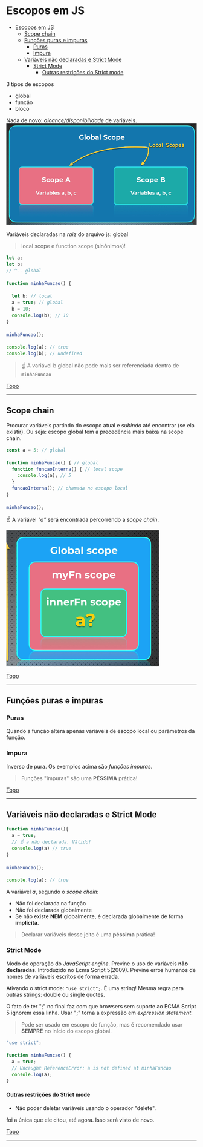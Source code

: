 # Escopos em JS

- [Escopos em JS](#escopos-em-js)
  - [Scope chain](#scope-chain)
  - [Funções puras e impuras](#funções-puras-e-impuras)
    - [Puras](#puras)
    - [Impura](#impura)
  - [Variáveis não declaradas e Strict Mode](#variáveis-não-declaradas-e-strict-mode)
    - [Strict Mode](#strict-mode)
      - [Outras restrições do Strict mode](#outras-restrições-do-strict-mode)


3 tipos de escopos

- global
- função
- bloco

Nada de novo: *alcance/disponibilidade* de variáveis.
![](../prints/2023-03-12-09-51-11.png)

Variáveis declaradas na *raiz* do arquivo js: global

> local scope e function scope (sinônimos)!

```js
let a;
let b;
// ^-- global

function minhaFuncao() {

  let b; // local
  a = true; // global
  b = 10;
  console.log(b); // 10
}

minhaFuncao();

console.log(a); // true
console.log(b); // undefined
```

>☝ A variável b global não pode mais ser referenciada dentro de `minhaFuncao`

[Topo](#escopos-em-js)

---

## Scope chain

Procurar variáveis partindo do escopo atual e *subindo* até encontrar (se ela existir). Ou seja: escopo global tem a precedência mais baixa na scope chain.

```js
const a = 5; // global

function minhaFuncao() { // global
  function funcaoInterna() { // local scope
    console.log(a); // 5
  }
  funcaoInterna(); // chamada no escopo local
}

minhaFuncao();
```
☝ A variável *"a"* será encontrada percorrendo a *scope chain*.

![](../prints/2023-03-12-10-08-08.png)

[Topo](#escopos-em-js)

---

## Funções puras e impuras

### Puras

Quando a função altera apenas variáveis de escopo local ou parâmetros da função.

### Impura

Inverso de pura. Os exemplos acima são *funções impuras*.

> Funções "impuras" são uma **PÉSSIMA** prática!

[Topo](#escopos-em-js)

---

## Variáveis não declaradas e Strict Mode

```js
function minhaFuncao(){
  a = true;
  // ☝ a não declarada. Válido!
  console.log(a) // true
}

minhaFuncao();

console.log(a); // true
```

A variável *a*, segundo o *scope chain*:
- Não foi declarada na função
- Não foi declarada globalmente
- Se não existe **NEM** globalmente, é declarada globalmente de forma **implícita**.

>Declarar variáveis desse jeito é uma **péssima** prática!

### Strict Mode

Modo de operação do *JavaScript engine*. Previne o uso de variáveis **não declaradas**. Introduzido no Ecma Script 5(2009). Previne erros humanos de nomes de variáveis escritos de forma errada.

Ativando o strict mode: `"use strict";`. É uma string! Mesma regra para outras strings: double ou single quotes.

O fato de ter ";" no final faz com que browsers sem suporte ao ECMA Script 5 ignorem essa linha. Usar ";" torna a expressão em *expression statement*.

>Pode ser usado em escopo de função, mas é recomendado usar **SEMPRE** no início do escopo global.

```js
"use strict";

function minhaFuncao() {
  a = true;
  // Uncaught ReferenceError: a is not defined at minhaFuncao
  console.log(a);
}
```

#### Outras restrições do Strict mode

- Não poder deletar variáveis usando o operador "delete".

foi a única que ele citou, até agora. Isso será visto de novo.

[Topo](#escopos-em-js)

---
